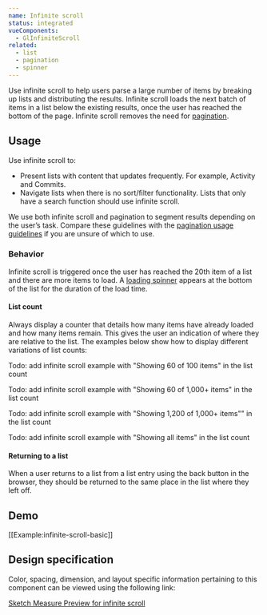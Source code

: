```yaml
---
name: Infinite scroll
status: integrated
vueComponents:
  - GlInfiniteScroll
related:
  - list
  - pagination
  - spinner
---
```


Use infinite scroll to help users parse a large number of items by breaking up lists and distributing the results. Infinite scroll loads the next batch of items in a list below the existing results, once the user has reached the bottom of the page. Infinite scroll removes the need for [pagination](/components/pagination).

## Usage

Use infinite scroll to:

* Present lists with content that updates frequently. For example, Activity and Commits.
* Navigate lists when there is no sort/filter functionality. Lists that only have a search function should use infinite scroll.

We use both infinite scroll and pagination to segment results depending on the user’s task. Compare these guidelines with the [pagination usage guidelines](/components/pagination#usage) if you are unsure of which to use.

### Behavior

Infinite scroll is triggered once the user has reached the 20th item of a list and there are more items to load. A [loading spinner](/components/spinner) appears at the bottom of the list for the duration of the load time.

#### List count

Always display a counter that details how many items have already loaded and how many items remain. This gives the user an indication of where they are relative to the list. The examples below show how to display different variations of list counts:

Todo: add infinite scroll example with "Showing 60 of 100 items" in the list count

Todo: add infinite scroll example with "Showing 60 of 1,000+ items" in the list count

Todo: add infinite scroll example with "Showing 1,200 of 1,000+ items"" in the list count

Todo: add infinite scroll example with "Showing all items" in the list count

#### Returning to a list

When a user returns to a list from a list entry using the back button in the browser, they should be returned to the same place in the list where they left off.

## Demo

[[Example:infinite-scroll-basic]]

## Design specification

Color, spacing, dimension, and layout specific information pertaining to this component can be viewed using the following link:

[Sketch Measure Preview for infinite scroll](https://gitlab-org.gitlab.io/gitlab-design/hosted/andy/ce%23133-Infinite-Scroll-components-spec-previews/)

